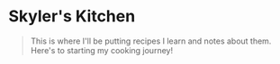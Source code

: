 # Skyler's Kitchen

> This is where I'll be putting recipes I learn and notes about them. Here's to starting my cooking journey!

